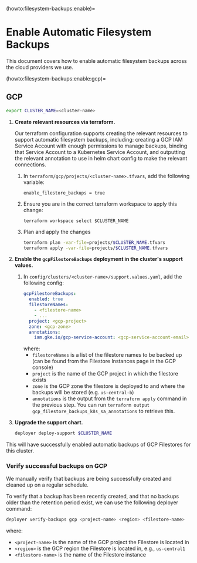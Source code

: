 (howto:filesystem-backups:enable)=
# Enable Automatic Filesystem Backups

This document covers how to enable automatic filesystem backups across the cloud
providers we use.

(howto:filesystem-backups:enable:gcp)=
## GCP

```bash
export CLUSTER_NAME=<cluster-name>
```

1. **Create relevant resources via terraform.**

   Our terraform configuration supports creating the relevant resources to support
   automatic filesystem backups, including: creating a GCP IAM Service Account
   with enough permissions to manage backups, binding that Service Account to
   a Kubernetes Service Account, and outputting the relevant annotation to use
   in helm chart config to make the relevant connections.

   1. In `terraform/gcp/projects/<cluster-name>.tfvars`, add the following variable:
      ```
      enable_filestore_backups = true
      ```
   1. Ensure you are in the correct terraform workspace to apply this change:
      ```
      terraform workspace select $CLUSTER_NAME
      ```
   1. Plan and apply the changes
      ```bash
      terraform plan -var-file=projects/$CLUSTER_NAME.tfvars
      terraform apply -var-file=projects/$CLUSTER_NAME.tfvars
      ```

1. **Enable the `gcpFilestoreBackups` deployment in the cluster's support values.**

   1. In `config/clusters/<cluster-name>/support.values.yaml`, add the following config:
      ```yaml
      gcpFilestoreBackups:
        enabled: true
        filestoreNames:
          - <filestore-name>
          - ...
        project: <gcp-project>
        zone: <gcp-zone>
        annotations:
          iam.gke.io/gcp-service-account: <gcp-service-account-email>
      ```
      where:
      - `filestoreNames` is a list of the filestore names to be backed up (can be
        found from the Filestore Instances page in the GCP console)
      - `project` is the name of the GCP project in which the filestore exists
      - `zone` is the GCP zone the filestore is deployed to and where the backups
        will be stored (e.g. `us-central-b`)
      - `annotations` is the output from the `terraform apply` command in the
        previous step. You can run `terraform output gcp_filestore_backups_k8s_sa_annotations`
        to retrieve this.
1. **Upgrade the support chart.**
   ```bash
   deployer deploy-support $CLUSTER_NAME
   ```

This will have successfully enabled automatic backups of GCP Filestores for this
cluster.

### Verify successful backups on GCP

We manually verify that backups are being successfully created and cleaned up on a regular schedule.

To verify that a backup has been recently created, and that no backups older than the retention period exist, we can use the following deployer command:

```bash
deployer verify-backups gcp <project-name> <region> <filestore-name>
```

where:
- `<project-name>` is the name of the GCP project the Filestore is located in
- `<region>` is the GCP region the Filestore is located in, e.g., `us-central1`
- `<filestore-name>` is the name of the Filestore instance
